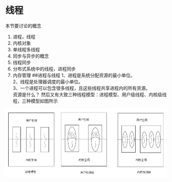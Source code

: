 # 线程
本节要讨论的概念
1. 进程，线程
2. 内核对象
3. 单线程多线程
4. 同步与异步的概念
5. 线程同步
6. 分布式系统中的线程，进程同步
7. 内存管理
##进程与线程
1、进程是系统分配资源的最小单位。  
2、线程是处理器调度的最小单位。  
3、一个进程可以包含很多线程，且这些线程共享进程内的所有资源。  
资源是什么？
然后又有大致三种线程模型：进程模型、用户级线程、内核级线程，三种模型如图所示

![](/assets/thread_process.png)

